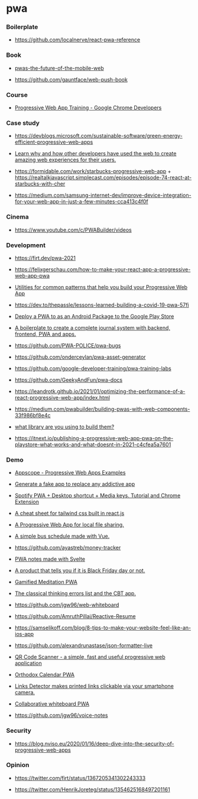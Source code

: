 pwa
===

### Boilerplate

-   https://github.com/localnerve/react-pwa-reference

### Book

-   [pwas-the-future-of-the-mobile-web](https://twitter.com/tomayac/status/1067505747456638976)

<!-- -->

-   https://github.com/gauntface/web-push-book

### Course

-   [Progressive Web App Training - Google Chrome Developers](https://www.youtube.com/playlist?list=PLNYkxOF6rcIB2xHBZ7opgc2Mv009X87Hh)

### Case study

-   https://devblogs.microsoft.com/sustainable-software/green-energy-efficient-progressive-web-apps

<!-- -->

-   [Learn why and how other developers have used the web to create amazing web experiences for their users.](https://developers.google.com/web/showcase)

<!-- -->

-   https://formidable.com/work/starbucks-progressive-web-app + https://realtalkjavascript.simplecast.com/episodes/episode-74-react-at-starbucks-with-cher

<!-- -->

-   https://medium.com/samsung-internet-dev/improve-device-integration-for-your-web-app-in-just-a-few-minutes-cca413c4f0f

### Cinema

-   https://www.youtube.com/c/PWABuilder/videos

### Development

-   https://firt.dev/pwa-2021

<!-- -->

-   https://felixgerschau.com/how-to-make-your-react-app-a-progressive-web-app-pwa

<!-- -->

-   [Utilities for common patterns that help you build your Progressive Web App](https://github.com/thepassle/pwa-helpers)

<!-- -->

-   https://dev.to/thepassle/lessons-learned-building-a-covid-19-pwa-57fi

<!-- -->

-   [Deploy a PWA to as an Android Package to the Google Play Store](https://github.com/fireship-io/169-pwa-trusted-web-activity)

<!-- -->

-   [A boilerplate to create a complete journal system with backend, frontend, PWA and apps.](https://github.com/save91/my-journal)

<!-- -->

-   https://github.com/PWA-POLICE/pwa-bugs

<!-- -->

-   https://github.com/onderceylan/pwa-asset-generator

<!-- -->

-   https://github.com/google-developer-training/pwa-training-labs

<!-- -->

-   https://github.com/GeekyAndFun/pwa-docs

<!-- -->

-   https://leandrotk.github.io/2021/01/optimizing-the-performance-of-a-react-progressive-web-app/index.html

<!-- -->

-   https://medium.com/pwabuilder/building-pwas-with-web-components-33f986bf8e4c

<!-- -->

-   [what library are you using to build them?](https://twitter.com/HarveyRamer/status/1375176619590057988)

<!-- -->

-   https://itnext.io/publishing-a-progressive-web-app-pwa-on-the-playstore-what-works-and-what-doesnt-in-2021-c4cfea5a7601

### Demo

-   [Appscope - Progressive Web Apps Examples](https://appsco.pe/)

<!-- -->

-   [Generate a fake app to replace any addictive app](https://github.com/sandoche/Detoxify-app)

<!-- -->

-   [Spotify PWA + Desktop shortcut + Media keys. Tutorial and Chrome Extension](https://github.com/JonnyBurger/light-spotify)

<!-- -->

-   [A cheat sheet for tailwind css built in react.js](https://github.com/ivan-rey-cv/tailwindcss-cheatsheet-react-pwa)

<!-- -->

-   [A Progressive Web App for local file sharing.](https://github.com/RobinLinus/snapdrop)

<!-- -->

-   [A simple bus schedule made with Vue.](https://github.com/Utwo/bus-pwa)

<!-- -->

-   https://github.com/ayastreb/money-tracker

<!-- -->

-   [PWA notes made with Svelte](https://github.com/ayndqy/notecards)

<!-- -->

-   [A product that tells you if it is Black Friday day or not.](https://github.com/shprink/isitblackfridayyet)

<!-- -->

-   [Gamified Meditation PWA](https://github.com/giekaton/vipassana-app)

<!-- -->

-   [The classical thinking errors list and the CBT app.](https://github.com/giekaton/thinking-bugs)

<!-- -->

-   https://github.com/jgw96/web-whiteboard

<!-- -->

-   https://github.com/AmruthPillai/Reactive-Resume

<!-- -->

-   https://samselikoff.com/blog/8-tips-to-make-your-website-feel-like-an-ios-app

<!-- -->

-   https://github.com/alexandrunastase/json-formatter-live

<!-- -->

-   [QR Code Scanner - a simple, fast and useful progressive web application](https://github.com/gokulkrishh/qrcodescan.in)

<!-- -->

-   [Orthodox Calendar PWA](https://github.com/dimaip/calendar)

<!-- -->

-   [Links Detector makes printed links clickable via your smartphone camera.](https://github.com/trekhleb/links-detector)

<!-- -->

-   [Collaborative whiteboard PWA](https://github.com/jgw96/liveCanvas)

<!-- -->

-   https://github.com/jgw96/voice-notes

### Security

-   https://blog.nviso.eu/2020/01/16/deep-dive-into-the-security-of-progressive-web-apps

### Opinion

-   https://twitter.com/firt/status/1367205341302243333

<!-- -->

-   https://twitter.com/HenrikJoreteg/status/1354625168497201161
